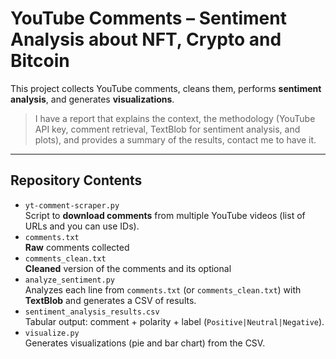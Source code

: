 # YouTube Comments – Sentiment Analysis about NFT, Crypto and Bitcoin

This project collects YouTube comments, cleans them, performs **sentiment analysis**, and generates **visualizations**.

> I have a report that explains the context, the methodology (YouTube API key, comment retrieval, TextBlob for sentiment analysis, and plots), and provides a summary of the results, contact me to have it.

---

## Repository Contents

- `yt-comment-scraper.py`  
  Script to **download comments** from multiple YouTube videos (list of URLs and you can use IDs).
- `comments.txt`  
  **Raw** comments collected
- `comments_clean.txt`  
  **Cleaned** version of the comments and its optional
- `analyze_sentiment.py`  
  Analyzes each line from `comments.txt` (or `comments_clean.txt`) with **TextBlob** and generates a CSV of results.
- `sentiment_analysis_results.csv`  
  Tabular output: comment + polarity + label (`Positive|Neutral|Negative`).
- `visualize.py`  
  Generates visualizations (pie and bar chart) from the CSV.

